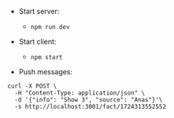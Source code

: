 * Start server:
  * ```npm run dev```

* Start client:
  * ```npm start```

* Push messages:
```
curl -X POST \
  -H "Content-Type: application/json" \
  -d '{"info": "Show 3", "source": "Anas"}'\
  -s http://localhost:3001/fact/1724313552552
```